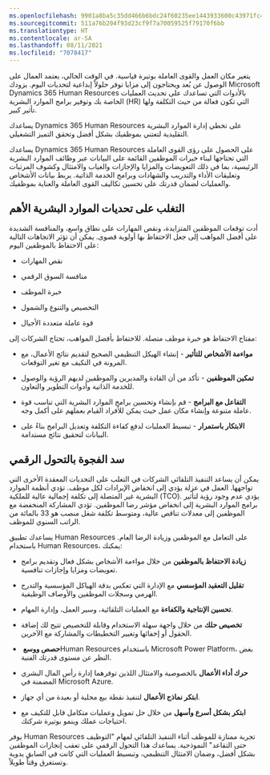 ```yaml
---
ms.openlocfilehash: 9901a8ba5c35dd466b6bdc24f60235ee1443933600c43971fc4025ec96938896
ms.sourcegitcommit: 511a76b204f93d23cf9f7a70059525f79170f6bb
ms.translationtype: HT
ms.contentlocale: ar-SA
ms.lasthandoff: 08/11/2021
ms.locfileid: "7078417"
---
```

يتغير مكان العمل والقوى العاملة بوتيرة قياسية. في الوقت الحالي، يعتمد العمال على الوصول عن بُعد ويحتاجون إلى مزايا توفر حلولاً إبداعية لتحديات اليوم. يزودك Microsoft Dynamics 365 Human Resources بالأدوات التي تساعدك على تحديث العمليات الخاصة بك وتوفير برامج الموارد البشرية (HR) التي تكون فعالة من حيث التكلفة ولها تأثير كبير.

يساعدك Dynamics 365 Human Resources على تخطي إدارة الموارد البشرية التقليدية لتعتني بموظفيك بشكل أفضل وتحقق التميز التشغيلي.

يساعدك Dynamics 365 Human Resources على الحصول على رؤى القوى العاملة التي تحتاجها لبناء خبرات الموظفين القائمة على البيانات عبر وظائف الموارد البشرية الرئيسية، بما في ذلك التعويضات والمزايا والإجازات والغياب والامتثال وكشوف المرتبات وتعليقات الأداء والتدريب والشهادات وبرامج الخدمة الذاتية. يربط بيانات الأشخاص والعمليات لضمان قدرتك على تحسين تكاليف القوى العاملة والعناية بموظفيك.

## <a name="overcome-top-hr-challenges"></a>التغلب على تحديات الموارد البشرية الأهم

أدت توقعات الموظفين المتزايدة، ونقص المهارات على نطاق واسع، والمنافسة الشديدة على أفضل المواهب إلى جعل الاحتفاظ بها أولوية قصوى. يمكن أن تؤثر الاتجاهات التالية على الاحتفاظ بالموظفين اليوم:

-   نقص المهارات

-   منافسة السوق الرقمي

-   خبرة الموظف

-   التخصيص والتنوع والشمول

-   قوة عاملة متعددة الأجيال

مفتاح الاحتفاظ هو خبرة موظف متصلة. للاحتفاظ بأفضل المواهب، تحتاج الشركات إلى:

-   **مواءمة الأشخاص للتأثير** - إنشاء الهيكل التنظيمي الصحيح لتقديم نتائج الأعمال، مع المرونة في التكيف مع تغير التوقعات.

-   **تمكين الموظفين** - تأكد من أن القادة والمديرين والموظفين لديهم الرؤية والوصول للخدمة الذاتية وأدوات التطوير والتعاون.

-   **التفاعل مع البرامج** - قم بإنشاء وتحسين برامج الموارد البشرية التي تناسب قوة عاملة متنوعة وإنشاء مكان عمل حيث يمكن للأفراد القيام بعملهم على أكمل وجه.

-   **الابتكار باستمرار** - تبسيط العمليات لدفع كفاءة التكلفة وتعديل البرامج بناءً على البيانات لتحقيق نتائج مستدامة.

## <a name="bridge-the-gap-with-digital-transformation"></a>سد الفجوة بالتحول الرقمي

يمكن أن يساعد التنفيذ التلقائي الشركات في التغلب على التحديات المعقدة الأخرى التي تواجهها. العمل في عزلة يؤدي إلى انخفاض الإيرادات لكل موظف. تؤدي أنظمة الموارد البشرية غير المتصلة إلى تكلفة إجمالية عالية للملكية (TCO). يؤدي عدم وجود رؤية لتأثير برامج الموارد البشرية إلى انخفاض مؤشر رضا الموظفين. تؤدي المشاركة المنخفضة مع الموظفين إلى معدلات تناقص عالية، ومتوسط تكلفة شغل منصب هو 33 بالمائة من الراتب السنوي للموظف.

يساعدك تطبيق Human Resources على التعامل مع الموظفين وزيادة الرضا العام. باستخدام Human Resources، يمكنك:

-   **زيادة الاحتفاظ بالموظفين** من خلال مواءمة الأشخاص بشكل فعال وتقديم برامج تعويضات ومزايا وإجازات تنافسية.

-   **تقليل التعقيد المؤسسي** مع الإدارة التي تعكس بدقة الهياكل المؤسسية والتدرج الهرمي وسجلات الموظفين والأوصاف الوظيفية.

-   **تحسين الإنتاجية والكفاءة** مع العمليات التلقائية، وسير العمل، وإدارة المهام.

-   **تخصيص حلك** من خلال واجهة سهلة الاستخدام وقابلة للتخصيص تتيح لك إضافة الحقول أو إخفائها وتغيير التخطيطات والمشاركة مع الآخرين.

-   **حصص ووسع** ‏Human Resources باستخدام Microsoft Power Platform، بغض النظر عن مستوى قدرتك الفنية.

-   **حرك أداء الأعمال** بالخصوصية والامتثال اللذين توفرهما إدارة رأس المال البشري المضمنة في Microsoft Azure.

-   **ابتكر نماذج الأعمال** لتنفيذ نقطة بيع محلية أو بعيدة من أي جهاز.

-   **ابتكر بشكل أسرع وأسهل** من خلال حل تمويل وعمليات متكامل قابل للتكيف مع احتياجات عملك وينمو بوتيرة شركتك.

يوفر Human Resources تجربة ممتازة للموظف أثناء التنفيذ التلقائي لمهام "التوظيف حتى التقاعد" النموذجية. يساعدك هذا التحول الرقمي على تعقب إنجازات الموظفين بشكل أفضل، وضمان الامتثال التنظيمي، وتبسيط العمليات التي كانت في السابق يدوية وتستغرق وقتاً طويلاً.
